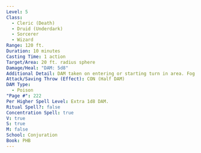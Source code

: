 ```yaml
---
Level: 5
Class:
  - Cleric (Death)
  - Druid (Underdark)
  - Sorcerer
  - Wizard
Range: 120 ft.
Duration: 10 minutes
Casting Time: 1 action
Target/Area: 20 ft. radius sphere
Damage/Heal: "DAM: 5d8"
Additional Detail: DAM taken on entering or starting turn in area. Fog moves away 10 ft. per turn.
Attack/Saving Throw (Effect): CON (Half DAM)
DAM Type:
  - Poison
"Page #": 222
Per Higher Spell Level: Extra 1d8 DAM.
Ritual Spell?: false
Concentration Spell: true
V: true
S: true
M: false
School: Conjuration
Book: PHB
---
```

